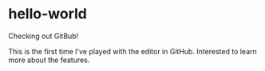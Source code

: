 # hello-world

Checking out GitBub!

This is the first time I've played with the editor in GitHub. 
Interested to learn more about the features.
